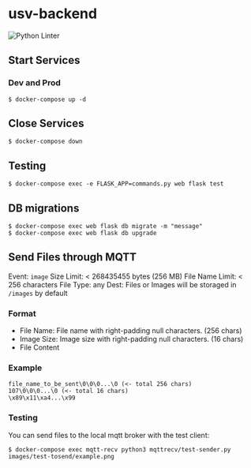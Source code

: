 # usv-backend
![Python Linter](https://github.com/ARG-NCTU/usv-backend/workflows/Python%20Linter/badge.svg)

## Start Services 
### Dev and Prod
```
$ docker-compose up -d
```

## Close Services
```
$ docker-compose down
```

## Testing
```
$ docker-compose exec -e FLASK_APP=commands.py web flask test
```

## DB migrations
```
$ docker-compose exec web flask db migrate -m "message"
$ docker-compose exec web flask db upgrade
```

## Send Files through MQTT
Event: `image`
Size Limit: < 268435455 bytes (256 MB)
File Name Limit: < 256 characters
File Type: any
Dest: Files or Images will be storaged in `/images` by default

### Format
* File Name: File name with right-padding null characters. (256 chars)
* Image Size: Image size with right-padding null characters. (16 chars)
* File Content

### Example
```
file_name_to_be_sent\0\0\0...\0 (<- total 256 chars)
107\0\0\0...\0 (<- total 16 chars)
\x89\x11\xa4...\x99
```

### Testing
You can send files to the local mqtt broker with the test client:
```
$ docker-compose exec mqtt-recv python3 mqttrecv/test-sender.py images/test-tosend/example.png
```

